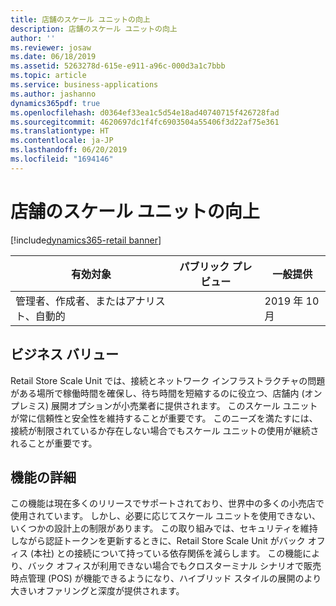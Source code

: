 ```yaml
---
title: 店舗のスケール ユニットの向上
description: 店舗のスケール ユニットの向上
author: ''
ms.reviewer: josaw
ms.date: 06/18/2019
ms.assetid: 5263278d-615e-e911-a96c-000d3a1c7bbb
ms.topic: article
ms.service: business-applications
ms.author: jashanno
dynamics365pdf: true
ms.openlocfilehash: d0364ef33ea1c5d54e18ad40740715f426728fad
ms.sourcegitcommit: 4620697dc1f4fc6903504a55406f3d22af75e361
ms.translationtype: HT
ms.contentlocale: ja-JP
ms.lasthandoff: 06/20/2019
ms.locfileid: "1694146"
---
```

# <a name="store-scale-unit-improvements"></a>店舗のスケール ユニットの向上
[!include[dynamics365-retail banner](../includes/dynamics365-retail.md)]

| 有効対象    |  パブリック プレビュー | 一般提供 | 
| ---------- | ---------- |---------- |
|管理者、作成者、またはアナリスト、自動的|| 2019 年 10 月|


## <a name="business-value"></a>ビジネス バリュー
<!-- bv start -->
Retail Store Scale Unit では、接続とネットワーク インフラストラクチャの問題がある場所で稼働時間を確保し、待ち時間を短縮するのに役立つ、店舗内 (オンプレミス) 展開オプションが小売業者に提供されます。  このスケール ユニットが常に信頼性と安全性を維持することが重要です。  このニーズを満たすには、接続が制限されているか存在しない場合でもスケール ユニットの使用が継続されることが重要です。
<!-- bv end -->



## <a name="feature-details"></a>機能の詳細
<!--feature detail start -->
この機能は現在多くのリリースでサポートされており、世界中の多くの小売店で使用されています。 しかし、必要に応じてスケール ユニットを使用できない、いくつかの設計上の制限があります。 この取り組みでは、セキュリティを維持しながら認証トークンを更新するときに、Retail Store Scale Unit がバック オフィス (本社) との接続について持っている依存関係を減らします。 この機能により、バック オフィスが利用できない場合でもクロスターミナル シナリオで販売時点管理 (POS) が機能できるようになり、ハイブリッド スタイルの展開のより大きいオファリングと深度が提供されます。
<!--feature detail end -->










